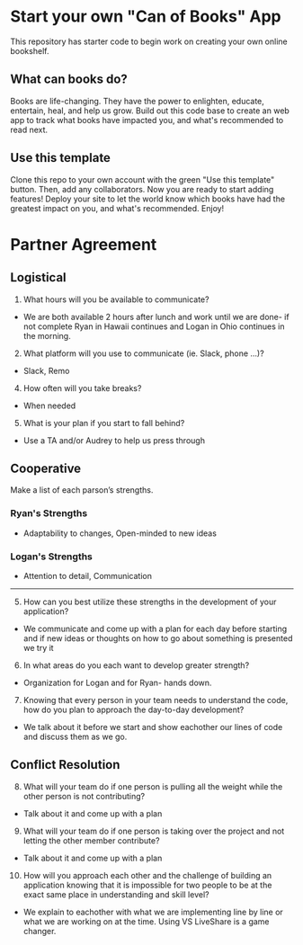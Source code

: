# Start your own "Can of Books" App

This repository has starter code to begin work on creating your own online bookshelf.

## What can books do?

Books are life-changing. They have the power to enlighten, educate, entertain, heal, and help us grow. Build out this code base to create an web app to track what books have impacted you, and what's recommended to read next.

## Use this template

Clone this repo to your own account with the green "Use this template" button. Then, add any collaborators. Now you are ready to start adding features! Deploy your site to let the world know which books have had the greatest impact on you, and what's recommended. Enjoy!

# Partner Agreement

## Logistical
  1. What hours will you be available to communicate?

  - We are both available 2 hours after lunch and work until we are done- if not complete Ryan in Hawaii continues and Logan in Ohio continues in the morning.

  2. What platform will you use to communicate (ie. Slack, phone …)?
  
  - Slack, Remo
  
  4. How often will you take breaks?
  - When needed
  5. What is your plan if you start to fall behind?
  - Use a TA and/or Audrey to help us press through

## Cooperative
Make a list of each parson’s strengths.
### Ryan's Strengths
- Adaptability to changes, Open-minded to new ideas
### Logan's Strengths
- Attention to detail, Communication
-------------------------------------------------------------------------------
5. How can you best utilize these strengths in the development of your application?
- We communicate and come up with a plan for each day before starting and if new ideas or thoughts on how to go about something is presented we try it
6. In what areas do you each want to develop greater strength?
- Organization for Logan and for Ryan- hands down.
7. Knowing that every person in your team needs to understand the code, how do you plan to approach the day-to-day development?
- We talk about it before we start and show eachother our lines of code and discuss them as we go.

## Conflict Resolution
8. What will your team do if one person is pulling all the weight while the other person is not contributing?
- Talk about it and come up with a plan
9. What will your team do if one person is taking over the project and not letting the other member contribute?
- Talk about it and come up with a plan
10. How will you approach each other and the challenge of building an application knowing that it is impossible for two people to be at the exact same place in understanding and skill level?
- We explain to eachother with what we are implementing line by line or what we are working on at the time. Using VS LiveShare is a game changer.

